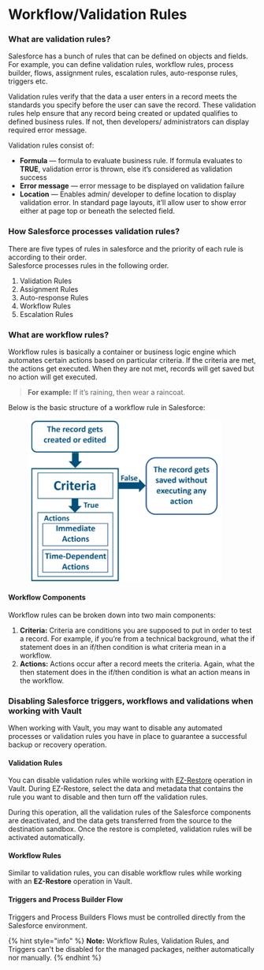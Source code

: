 # Workflow/Validation Rules

### What are validation rules? <a href="#what-are-validation-rules" id="what-are-validation-rules"></a>

Salesforce has a bunch of rules that can be defined on objects and fields. For example, you can define validation rules, workflow rules, process builder, flows, assignment rules, escalation rules, auto-response rules, triggers etc.

Validation rules verify that the data a user enters in a record meets the standards you specify before the user can save the record. These validation rules help ensure that any record being created or updated qualifies to defined business rules. If not, then developers/ administrators can display required error message.

Validation rules consist of:

* **Formula** — formula to evaluate business rule. If formula evaluates to **TRUE**, validation error is thrown, else it’s considered as validation success
* **Error message** — error message to be displayed on validation failure
* **Location** — Enables admin/ developer to define location to display validation error. In standard page layouts, it’ll allow user to show error either at page top or beneath the selected field.

### How Salesforce processes validation rules? <a href="#how-salesforce-processes-validation-rules" id="how-salesforce-processes-validation-rules"></a>

There are five types of rules in salesforce and the priority of each rule is according to their order.\
Salesforce processes rules in the following order.

1. Validation Rules
2. Assignment Rules
3. Auto-response Rules
4. Workflow Rules
5. Escalation Rules

### What are workflow rules? <a href="#what-are-workflow-rules" id="what-are-workflow-rules"></a>

Workflow rules is basically a container or business logic engine which automates certain actions based on particular criteria. If the criteria are met, the actions get executed. When they are not met, records will get saved but no action will get executed.

> **For example:** If it’s raining, then wear a raincoat.

Below is the basic structure of a workflow rule in Salesforce:

<figure><img src="../../../.gitbook/assets/image (138).png" alt="" width="393"><figcaption></figcaption></figure>

#### Workflow Components <a href="#workflows-components" id="workflows-components"></a>

Workflow rules can be broken down into two main components:

1. **Criteria:** Criteria are conditions you are supposed to put in order to test a record. For example, if you’re from a technical background, what the if statement does in an if/then condition is what criteria mean in a workflow.
2. **Actions:** Actions occur after a record meets the criteria. Again, what the then statement does in the if/then condition is what an action means in the workflow.

### Disabling Salesforce triggers, workflows and validations when working with Vault <a href="#disabling-salesforce-triggers-workflows-and-validations-when-working-with-vault" id="disabling-salesforce-triggers-workflows-and-validations-when-working-with-vault"></a>

When working with Vault, you may want to disable any automated processes or validation rules you have in place to guarantee a successful backup or recovery operation.

#### Validation Rules <a href="#validation-rules" id="validation-rules"></a>

You can disable validation rules while working with [EZ-Restore](../vault-features/restore/restoring-the-metadata-data-to-the-salesforce-org.md) operation in Vault. During EZ-Restore, select the data and metadata that contains the rule you want to disable and then turn off the validation rules.

During this operation, all the validation rules of the Salesforce components are deactivated, and the data gets transferred from the source to the destination sandbox. Once the restore is completed, validation rules will be activated automatically.

#### Workflow Rules <a href="#workflow-rules" id="workflow-rules"></a>

Similar to validation rules, you can disable workflow rules while working with an **EZ-Restore** operation in Vault.

#### Triggers and Process Builder Flow <a href="#triggers-and-process-builder-flow" id="triggers-and-process-builder-flow"></a>

Triggers and Process Builders Flows must be controlled directly from the Salesforce environment.

{% hint style="info" %}
**Note:** Workflow Rules, Validation Rules, and Triggers can't be disabled for the managed packages, neither automatically nor manually.&#x20;
{% endhint %}
